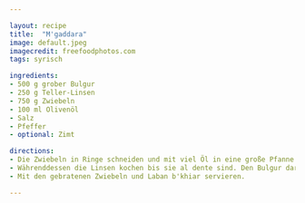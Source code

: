 ```yaml
---

layout: recipe
title:  "M'gaddara"
image: default.jpeg
imagecredit: freefoodphotos.com
tags: syrisch

ingredients:
- 500 g grober Bulgur
- 250 g Teller-Linsen
- 750 g Zwiebeln
- 100 ml Olivenöl
- Salz
- Pfeffer
- optional: Zimt

directions:
- Die Zwiebeln in Ringe schneiden und mit viel Öl in eine große Pfanne geben. Bei niedriger Hitze langsam andünsten. Immer wieder rühren bis sie sehr weich sind und eine goldbraune Farbe annehmen. Dies dauert etwa 30 bis 45 Minuten (nicht scharf anbraten).
- Währenddessen die Linsen kochen bis sie al dente sind. Den Bulgur daraufgeben und so viel kochendes Wasser hinzugeben, dass es einen Zentimeter über den Linsen und dem Bulgur steht. Außerde m100 ml Olivenöl, 1 EL Salz, 1 TL Pfeffer und eine Messerspitze Zimt (für das gute Gefühl) darüber streuen. Auf kleinster Hitze ziehen lassen, bis das Wasser verschwunden ist. Dann mehrmals umrühren und ggf. nachwürzen.
- Mit den gebratenen Zwiebeln und Laban b'khiar servieren.

---
```


